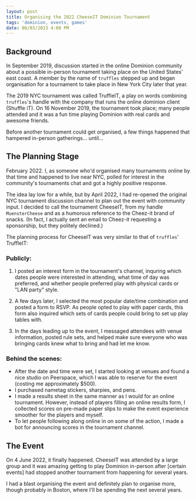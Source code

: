 ```yaml
---
layout: post
title: Organising the 2022 CheeseIT Dominion Tournament
tags: 'dominion, events, games'
date: 06/03/2023 4:00 PM
---
```

## Background

In September 2019, discussion started in the online Dominion community about a possible in-person tournament taking place on the United States' east coast. A member by the name of <code>truffles</code> stepped up and began organisation for a tournament to take place in New York City later that year. 

The 2019 NYC tournament was called TruffleIT, a play on words combining <code>truffles</code>'s handle with the company that runs the online dominion client (Shuffle iT). On 16 November 2019, the tournament took place; many people attended and it was a fun time playing Dominion with real cards and awesome friends.

Before another tournament could get organised, a few things happened that hampered in-person gatherings... until...

## The Planning Stage

February 2022. I, as someone who'd organised many tournaments online by that time and happened to live near NYC, polled for interest in the community's tournaments chat and got a highly positive response.

The idea lay low for a while, but by April 2022, I had re-opened the original NYC tournament discussion channel to plan out the event with community input. I decided to call the tournament CheeseIT, from my handle <code>MuensterCheese</code> and as a humorous reference to the Cheez-it brand of snacks. (In fact, I actually sent an email to Cheez-it requesting a sponsorship, but they politely declined.)

The planning process for CheeseIT was very similar to that of <code>truffles</code>' TruffleIT:

### Publicly:

1. I posted an interest form in the tournament's channel, inquring which dates people were interested in attending, what time of day was preferred, and whether people preferred play with physical cards or "LAN party" style.

2. A few days later, I selected the most popular date/time combination and posted a form to RSVP. As people opted to play with paper cards, this form also inquired which sets of cards people could bring to set up play tables with.

3. In the days leading up to the event, I messaged attendees with venue information, posted rule sets, and helped make sure everyone who was bringing cards knew what to bring and had let me know.

### Behind the scenes:

- After the date and time were set, I started looking at venues and found a nice studio on Peerspace, which I was able to reserve for the event (costing me approximately $500).
- I purchased nametag stickers, sharpies, and pens.
- I made a results sheet in the same manner as I would for an online tournament. However, instead of players filling an online results form, I collected scores on pre-made paper slips to make the event experience smoother for the players and myself.
- To let people following along online in on some of the action, I made a bot for announcing scores in the tournament channel.

## The Event

On 4 June 2022, it finally happened. CheeseIT was attended by a large group and it was amazing getting to play Dominion in-person after [certain events] had stopped another tournament from happening for several years.

I had a blast organising the event and definitely plan to organise more, though probably in Boston, where I'll be spending the next several years.
